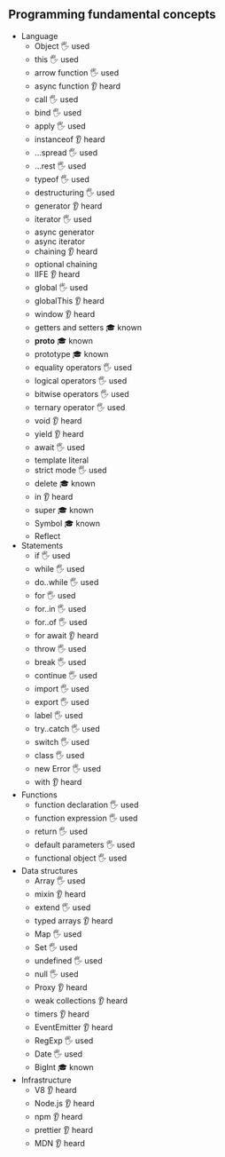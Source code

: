 ## Programming fundamental concepts

- Language
  - Object 🖐️ used
  - this 🖐️ used
  - arrow function 🖐️ used
  - async function 👂 heard
  - call 🖐️ used
  - bind 🖐️ used
  - apply 🖐️ used
  - instanceof 👂 heard
  - ...spread 🖐️ used
  - ...rest 🖐️ used
  - typeof 🖐️ used
  - destructuring 🖐️ used
  - generator  👂 heard
  - iterator 🖐️ used
  - async generator 
  - async iterator 
  - chaining 👂 heard
  - optional chaining
  - IIFE 👂 heard
  - global 🖐️ used
  - globalThis 👂 heard
  - window 👂 heard
  - getters and setters 🎓 known
  - __proto__ 🎓 known
  - prototype 🎓 known
  - equality operators 🖐️ used
  - logical operators 🖐️ used
  - bitwise operators 🖐️ used
  - ternary operator 🖐️ used
  - void  👂 heard
  - yield  👂 heard
  - await 🖐️ used
  - template literal 
  - strict mode 🖐️ used
  - delete 🎓 known
  - in 👂 heard 
  - super 🎓 known 
  - Symbol 🎓 known
  - Reflect 
- Statements
  - if 🖐️ used
  - while 🖐️ used
  - do..while 🖐️ used
  - for 🖐️ used
  - for..in 🖐️ used
  - for..of 🖐️ used
  - for await 👂 heard
  - throw 🖐️ used
  - break 🖐️ used
  - continue 🖐️ used
  - import 🖐️ used
  - export 🖐️ used
  - label 🖐️ used
  - try..catch 🖐️ used
  - switch 🖐️ used
  - class 🖐️ used
  - new Error 🖐️ used
  - with 👂 heard
- Functions
  - function declaration 🖐️ used
  - function expression 🖐️ used
  - return 🖐️ used
  - default parameters 🖐️ used
  - functional object 🖐️ used
- Data structures 
  - Array 🖐️ used
  - mixin 👂 heard
  - extend 🖐️ used
  - typed arrays 👂 heard
  - Map 🖐️ used
  - Set 🖐️ used
  - undefined 🖐️ used
  - null 🖐️ used
  - Proxy 👂 heard
  - weak collections 👂 heard
  - timers 👂 heard
  - EventEmitter 👂 heard
  - RegExp 🖐️ used
  - Date 🖐️ used
  - BigInt 🎓 known
- Infrastructure
  - V8 👂 heard
  - Node.js 👂 heard
  - npm 👂 heard
  - prettier 👂 heard
  - MDN 👂 heard
